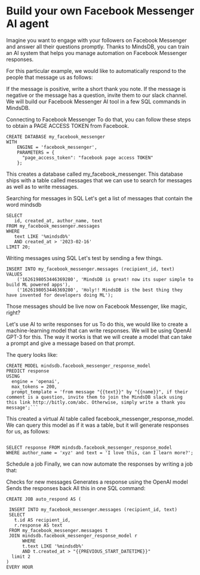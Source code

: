 # Build your own Facebook Messenger AI agent

Imagine you want to engage with your followers on Facebook Messenger and answer all their questions promptly. Thanks to MindsDB, you can train an AI system that helps you manage automation on Facebook Messenger responses.

For this particular example, we would like to automatically respond to the people that message us as follows:

If the message is positive, write a short thank you note.
If the message is negative or the message has a question, invite them to our slack channel.
We will build our Facebook Messenger AI tool in a few SQL commands in MindsDB.

Connecting to Facebook Messenger
To do that, you can follow these steps to obtain a PAGE ACCESS TOKEN from Facebook.

```
CREATE DATABASE my_facebook_messenger 
WITH 
    ENGINE = 'facebook_messenger',
    PARAMETERS = {
      "page_access_token": "facebook page access TOKEN"
    };
```
This creates a database called my_facebook_messenger. This database ships with a table called messages that we can use to search for messages as well as to write messages.

Searching for messages in SQL
Let's get a list of messages that contain the word mindsdb

```
SELECT 
   id, created_at, author_name, text 
FROM my_facebook_messenger.messages 
WHERE 
   text LIKE '%mindsdb%' 
   AND created_at > '2023-02-16' 
LIMIT 20;
```

Writing messages using SQL
Let's test by sending a few things.

```
INSERT INTO my_facebook_messenger.messages (recipient_id, text)
VALUES 
    ('1626198053446369280', 'MindsDB is great! now its super simple to build ML powered apps'),
    ('1626198053446369280', 'Holy!! MindsDB is the best thing they have invented for developers doing ML');
```
Those messages should be live now on Facebook Messenger, like magic, right?

Let's use AI to write responses for us
To do this, we would like to create a machine-learning model that can write responses. We will be using OpenAI GPT-3 for this. The way it works is that we will create a model that can take a prompt and give a message based on that prompt.

The query looks like:

```
CREATE MODEL mindsdb.facebook_messenger_response_model                           
PREDICT response
USING
  engine = 'openai', 
  max_tokens = 200,             
  prompt_template = 'from message "{{text}}" by "{{name}}", if their comment is a question, invite them to join the MindsDB slack using this link http://bitly.com/abc. Otherwise, simply write a thank you message';```

```
This created a virtual AI table called facebook_messenger_response_model. We can query this model as if it was a table, but it will generate responses for us, as follows:

```

SELECT response FROM mindsdb.facebook_messenger_response_model 
WHERE author_name = 'xyz' and text = 'I love this, can I learn more?';

```
Schedule a job
Finally, we can now automate the responses by writing a job that:

Checks for new messages
Generates a response using the OpenAI model
Sends the responses back
All this in one SQL command:


```
CREATE JOB auto_respond AS (

 INSERT INTO my_facebook_messenger.messages (recipient_id, text)
 SELECT 
   t.id AS recipient_id, 
   r.response AS text
 FROM my_facebook_messenger.messages t
 JOIN mindsdb.facebook_messenger_response_model r 
      WHERE 
      t.text LIKE '%mindsdb%'
      AND t.created_at > "{{PREVIOUS_START_DATETIME}}"
  limit 2
)
EVERY HOUR

```


